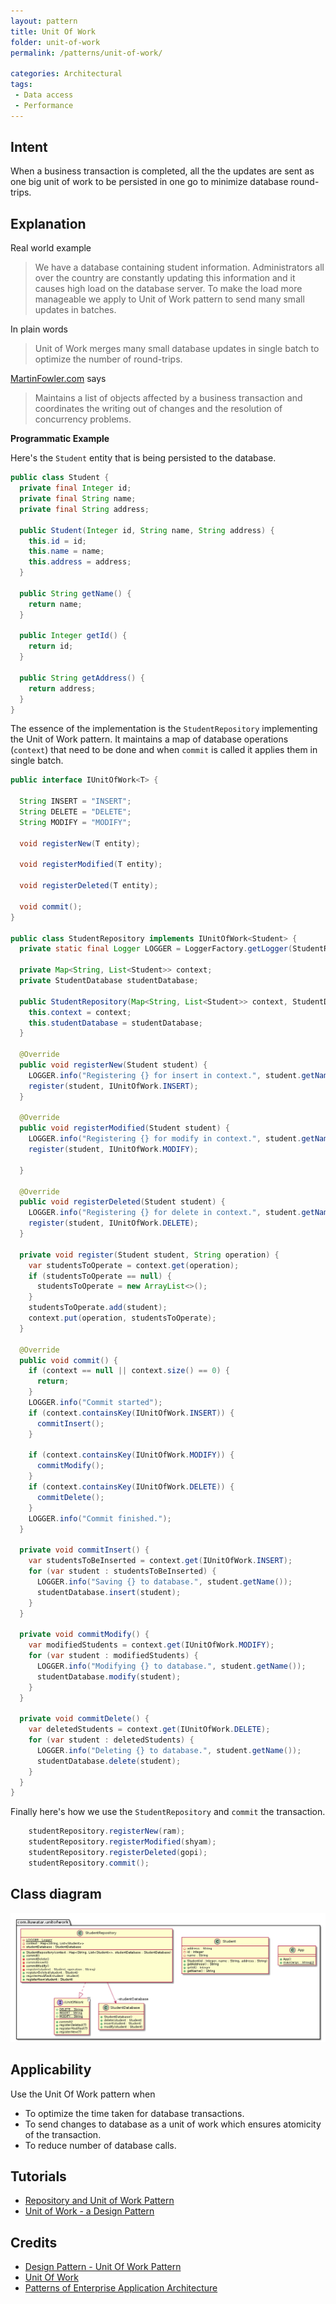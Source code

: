```yaml
---
layout: pattern
title: Unit Of Work
folder: unit-of-work
permalink: /patterns/unit-of-work/

categories: Architectural
tags:
 - Data access
 - Performance
---
```


## Intent
When a business transaction is completed, all the the updates are sent as one big unit of work to be persisted 
in one go to minimize database round-trips. 

## Explanation
Real world example

> We have a database containing student information. Administrators all over the country are constantly updating this information and it causes high load on the database server. To make the load more manageable we apply to Unit of Work pattern to send many small updates in batches.       

In plain words

> Unit of Work merges many small database updates in single batch to optimize the number of round-trips. 

[MartinFowler.com](https://martinfowler.com/eaaCatalog/unitOfWork.html) says

> Maintains a list of objects affected by a business transaction and coordinates the writing out of changes and the resolution of concurrency problems.

**Programmatic Example**

Here's the `Student` entity that is being persisted to the database.

```java
public class Student {
  private final Integer id;
  private final String name;
  private final String address;

  public Student(Integer id, String name, String address) {
    this.id = id;
    this.name = name;
    this.address = address;
  }

  public String getName() {
    return name;
  }

  public Integer getId() {
    return id;
  }

  public String getAddress() {
    return address;
  }
}
```

The essence of the implementation is the `StudentRepository` implementing the Unit of Work pattern. It maintains a map
of database operations (`context`) that need to be done and when `commit` is called it applies them in single batch.

```java
public interface IUnitOfWork<T> {
    
  String INSERT = "INSERT";
  String DELETE = "DELETE";
  String MODIFY = "MODIFY";

  void registerNew(T entity);

  void registerModified(T entity);

  void registerDeleted(T entity);

  void commit();
}

public class StudentRepository implements IUnitOfWork<Student> {
  private static final Logger LOGGER = LoggerFactory.getLogger(StudentRepository.class);

  private Map<String, List<Student>> context;
  private StudentDatabase studentDatabase;

  public StudentRepository(Map<String, List<Student>> context, StudentDatabase studentDatabase) {
    this.context = context;
    this.studentDatabase = studentDatabase;
  }

  @Override
  public void registerNew(Student student) {
    LOGGER.info("Registering {} for insert in context.", student.getName());
    register(student, IUnitOfWork.INSERT);
  }

  @Override
  public void registerModified(Student student) {
    LOGGER.info("Registering {} for modify in context.", student.getName());
    register(student, IUnitOfWork.MODIFY);

  }

  @Override
  public void registerDeleted(Student student) {
    LOGGER.info("Registering {} for delete in context.", student.getName());
    register(student, IUnitOfWork.DELETE);
  }

  private void register(Student student, String operation) {
    var studentsToOperate = context.get(operation);
    if (studentsToOperate == null) {
      studentsToOperate = new ArrayList<>();
    }
    studentsToOperate.add(student);
    context.put(operation, studentsToOperate);
  }

  @Override
  public void commit() {
    if (context == null || context.size() == 0) {
      return;
    }
    LOGGER.info("Commit started");
    if (context.containsKey(IUnitOfWork.INSERT)) {
      commitInsert();
    }

    if (context.containsKey(IUnitOfWork.MODIFY)) {
      commitModify();
    }
    if (context.containsKey(IUnitOfWork.DELETE)) {
      commitDelete();
    }
    LOGGER.info("Commit finished.");
  }

  private void commitInsert() {
    var studentsToBeInserted = context.get(IUnitOfWork.INSERT);
    for (var student : studentsToBeInserted) {
      LOGGER.info("Saving {} to database.", student.getName());
      studentDatabase.insert(student);
    }
  }

  private void commitModify() {
    var modifiedStudents = context.get(IUnitOfWork.MODIFY);
    for (var student : modifiedStudents) {
      LOGGER.info("Modifying {} to database.", student.getName());
      studentDatabase.modify(student);
    }
  }

  private void commitDelete() {
    var deletedStudents = context.get(IUnitOfWork.DELETE);
    for (var student : deletedStudents) {
      LOGGER.info("Deleting {} to database.", student.getName());
      studentDatabase.delete(student);
    }
  }
}
```

Finally here's how we use the `StudentRepository` and `commit` the transaction.

```java
    studentRepository.registerNew(ram);
    studentRepository.registerModified(shyam);
    studentRepository.registerDeleted(gopi);
    studentRepository.commit();
```

## Class diagram
![alt text](etc/unit-of-work.urm.png "unit-of-work")

## Applicability
Use the Unit Of Work pattern when

* To optimize the time taken for database transactions.
* To send changes to database as a unit of work which ensures atomicity of the transaction.
* To reduce number of database calls.

## Tutorials

* [Repository and Unit of Work Pattern](https://www.programmingwithwolfgang.com/repository-and-unit-of-work-pattern/)
* [Unit of Work - a Design Pattern](https://mono.software/2017/01/13/unit-of-work-a-design-pattern/)

## Credits

* [Design Pattern - Unit Of Work Pattern](https://www.codeproject.com/Articles/581487/Unit-of-Work-Design-Pattern)
* [Unit Of Work](https://martinfowler.com/eaaCatalog/unitOfWork.html)
* [Patterns of Enterprise Application Architecture](https://www.amazon.com/gp/product/0321127420/ref=as_li_tl?ie=UTF8&camp=1789&creative=9325&creativeASIN=0321127420&linkCode=as2&tag=javadesignpat-20&linkId=d9f7d37b032ca6e96253562d075fcc4a)
